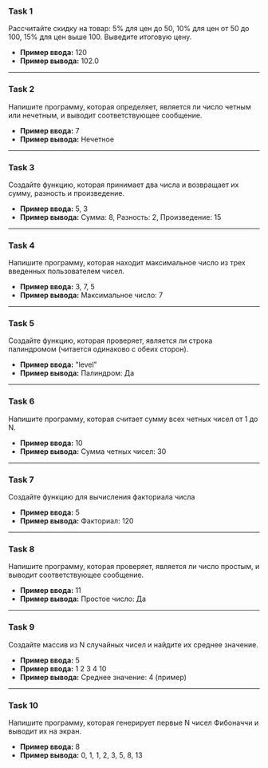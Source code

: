 ### Task 1
Рассчитайте скидку на товар: 5% для цен до 50, 10% для цен от 50 до 100, 15% для цен выше 100. Выведите итоговую цену.
- **Пример ввода:** 120
- **Пример вывода:** 102.0

---

### Task 2
Напишите программу, которая определяет, является ли число четным или нечетным, и выводит соответствующее сообщение.
- **Пример ввода:** 7
- **Пример вывода:** Нечетное

---

### Task 3
Создайте функцию, которая принимает два числа и возвращает их сумму, разность и произведение.
- **Пример ввода:** 5, 3
- **Пример вывода:** Сумма: 8, Разность: 2, Произведение: 15

---

### Task 4
Напишите программу, которая находит максимальное число из трех введенных пользователем чисел.
- **Пример ввода:** 3, 7, 5
- **Пример вывода:** Максимальное число: 7

---

### Task 5
Создайте функцию, которая проверяет, является ли строка палиндромом (читается одинаково с обеих сторон).
- **Пример ввода:** "level"
- **Пример вывода:** Палиндром: Да

---

### Task 6
Напишите программу, которая считает сумму всех четных чисел от 1 до N.
- **Пример ввода:** 10
- **Пример вывода:** Сумма четных чисел: 30

---

### Task 7
Создайте функцию для вычисления факториала числа
- **Пример ввода:** 5
- **Пример вывода:** Факториал: 120

---

### Task 8
Напишите программу, которая проверяет, является ли число простым, и выводит соответствующее сообщение.
- **Пример ввода:** 11
- **Пример вывода:** Простое число: Да

---

### Task 9
Создайте массив из N случайных чисел и найдите их среднее значение.
- **Пример ввода:** 5
- **Пример ввода:** 1 2 3 4 10
- **Пример вывода:** Среднее значение: 4 (пример)

---

### Task 10
Напишите программу, которая генерирует первые N чисел Фибоначчи и выводит их на экран.
- **Пример ввода:** 8
- **Пример вывода:** 0, 1, 1, 2, 3, 5, 8, 13